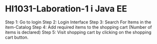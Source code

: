 # HI1031-Laboration-1 i Java EE

Step 1: Go to login
Step 2: Login Interface
Step 3: Search For Items in the item-Catalog
Step 4: Add required items to the shopping cart (Number of items is declared)
Step 5: Visit shopping cart by clicking on the shopping cart button.
